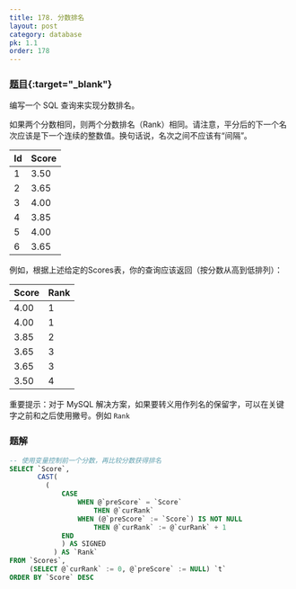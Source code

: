 ```yaml
---
title: 178. 分数排名
layout: post
category: database
pk: 1.1
order: 178
---
```


### [题目](https://leetcode-cn.com/problems/rank-scores/){:target="_blank"}

编写一个 SQL 查询来实现分数排名。

如果两个分数相同，则两个分数排名（Rank）相同。请注意，平分后的下一个名次应该是下一个连续的整数值。换句话说，名次之间不应该有“间隔”。

| Id | Score |
|:---|:---|
| 1  | 3.50  |
| 2  | 3.65  |
| 3  | 4.00  |
| 4  | 3.85  |
| 5  | 4.00  |
| 6  | 3.65  |
例如，根据上述给定的Scores表，你的查询应该返回（按分数从高到低排列）：

| Score | Rank |
|:---|:---|
| 4.00  | 1    |
| 4.00  | 1    |
| 3.85  | 2    |
|3.65  | 3    |
| 3.65  | 3    |
| 3.50  | 4    |
重要提示：对于 MySQL 解决方案，如果要转义用作列名的保留字，可以在关键字之前和之后使用撇号。例如 `Rank`

### 题解

```sql
-- 使用变量控制前一个分数，再比较分数获得排名
SELECT `Score`,
       CAST(
         (
             CASE
                 WHEN @`preScore` = `Score`
                     THEN @`curRank`
                 WHEN (@`preScore` := `Score`) IS NOT NULL
                     THEN @`curRank` := @`curRank` + 1
             END
             ) AS SIGNED
           ) AS `Rank`
FROM `Scores`,
     (SELECT @`curRank` := 0, @`preScore` := NULL) `t`
ORDER BY `Score` DESC
```